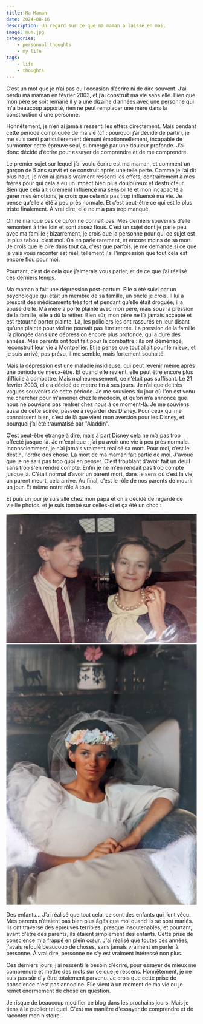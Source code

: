 ```yaml
---
title: Ma Maman
date: 2024-08-16
description: Un regard sur ce que ma maman a laissé en moi.
image: mum.jpg
categories:
    - personnal thoughts
    - my life
tags: 
    - life
    - thoughts
---
```


C’est un mot que je n’ai pas eu l’occasion d’écrire ni de dire souvent. J’ai perdu ma maman en février 2003, et j’ai construit ma vie sans elle. Bien que mon père se soit remarié il y a une dizaine d’années avec une personne qui m'a beaucoup apporté, rien ne peut remplacer une mère dans la construction d'une personne.

Honnêtement, je n’en ai jamais ressenti les effets directement. Mais pendant cette période compliquée de ma vie (cf : pourquoi j’ai décidé de partir), je me suis senti particulièrement démuni émotionnellement, incapable de surmonter cette épreuve seul, submergé par une douleur profonde. J’ai donc décidé d’écrire pour essayer de comprendre et de me comprendre.

Le premier sujet sur lequel j’ai voulu écrire est ma maman, et comment un garçon de 5 ans survit et se construit après une telle perte. Comme je l’ai dit plus haut, je n’en ai jamais vraiment ressenti les effets, contrairement à mes frères pour qui cela a eu un impact bien plus douloureux et destructeur. Bien que cela ait sûrement influencé ma sensibilité et mon incapacité à gérer mes émotions, je crois que cela n’a pas trop influencé ma vie. Je pense qu’elle a été à peu près normale. Et c’est peut-être ce qui est le plus triste finalement. À vrai dire, elle ne m’a pas trop manqué.

On ne manque pas ce qu’on ne connaît pas. Mes derniers souvenirs d’elle remontent à très loin et sont assez flous. C’est un sujet dont je parle peu avec ma famille ; bizarrement, je crois que la personne pour qui ce sujet est le plus tabou, c’est moi. On en parle rarement, et encore moins de sa mort. Je crois que le pire dans tout ça, c'est que parfois, je me demande si ce que je vais vous raconter est réel, tellement j'ai l'impression que tout cela est encore flou pour moi.

Pourtant, c’est de cela que j’aimerais vous parler, et de ce que j’ai réalisé ces derniers temps.

Ma maman a fait une dépression post-partum. Elle a été suivi par un  psychologue qui était un membre de sa famille, un oncle je crois. Il lui a prescrit des médicaments très fort et pendant qu’elle était droguée, il a abusé d’elle.
Ma mère a porté plainte avec mon père, mais sous la pression de la famille, elle a dû la retirer. 
Bien sûr, mon père ne l’a jamais accepté et est retourné porter plainte. Là, les policiers les ont rassurés en leur disant qu’une plainte pour viol ne pouvait pas être retirée. La pression de la famille l’a plongée dans une dépression encore plus profonde, qui a duré des années.
Mes parents ont tout fait pour la combattre : ils ont déménagé, reconstruit leur vie à Montpellier. Et je pense que tout allait pour le mieux, et je suis arrivé, pas prévu, il me semble, mais fortement souhaité.

Mais la dépression est une maladie insidieuse, qui peut revenir même après une période de mieux-être. Et quand elle revient, elle peut être encore plus difficile à combattre.
Mais malheureusement, ce n’était pas suffisant. Le 21 février 2003, elle a décidé de mettre fin à ses jours. Je n’ai que de très vagues souvenirs de cette période. Je me souviens du jour où l'on est venu me chercher pour m'amener chez le médecin, et qu’on m’a annoncé que nous ne pouvions pas rentrer chez nous à ce moment-là. Je me souviens aussi de cette soirée, passée à regarder des Disney. Pour ceux qui me connaissent bien, c’est de là que vient mon aversion pour les Disney, et pourquoi j’ai été traumatisé par "Aladdin".

C’est peut-être étrange à dire, mais à part Disney cela ne m’a pas trop affecté jusque-là. Je m’explique : j’ai pu avoir une vie à peu près normale. Inconsciemment, je n’ai jamais vraiment réalisé sa mort. Pour moi, c’est le destin, l'ordre des chose. La mort de ma maman fait partie de moi. J'avoue que je ne sais pas trop quoi en penser. C'est troublant d'avoir fait un deuil sans trop s'en rendre compte. Enfin je ne m'en rendait pas trop compte jusque là. C’était normal d’avoir un parent mort, dans le sens où c’est la vie, un parent meurt, cela arrive. Au final, c’est le rôle de nos parents de mourir un jour. Et même notre rôle à tous.

Et puis un jour je suis allé chez mon papa et on a décidé de regardé de vieille photos. et je suis tombé sur celles-ci et ça été un choc : 

![Image 1](mum_1.jpeg) ![Image 2](mum_2.jpeg)

Des enfants... J’ai réalisé que tout cela, ce sont des enfants qui l’ont vécu. Mes parents n’étaient pas bien plus âgés que moi quand ils se sont mariés. Ils ont traversé des épreuves terribles, presque insoutenables, et pourtant, avant d'être des parents, ils étaient simplement des enfants. Cette prise de conscience m'a frappé en plein cœur. J'ai réalisé que toutes ces années, j'avais refoulé beaucoup de choses, sans jamais vraiment en parler à personne. À vrai dire, personne ne s'y est vraiment intéressé non plus.

Ces derniers jours, j’ai ressenti le besoin d’écrire, pour essayer de mieux me comprendre et mettre des mots sur ce que je ressens. Honnêtement, je ne suis pas sûr d'y être totalement parvenu. Je crois que cette prise de conscience n'est pas annodine. Elle vient à un moment de ma vie ou je remet énormément de chose en question.

Je risque de beaucoup modifier ce blog dans les prochains jours. Mais je tiens à le publier tel quel. C'est ma manière d'essayer de comprendre et de raconter mon histoire.


